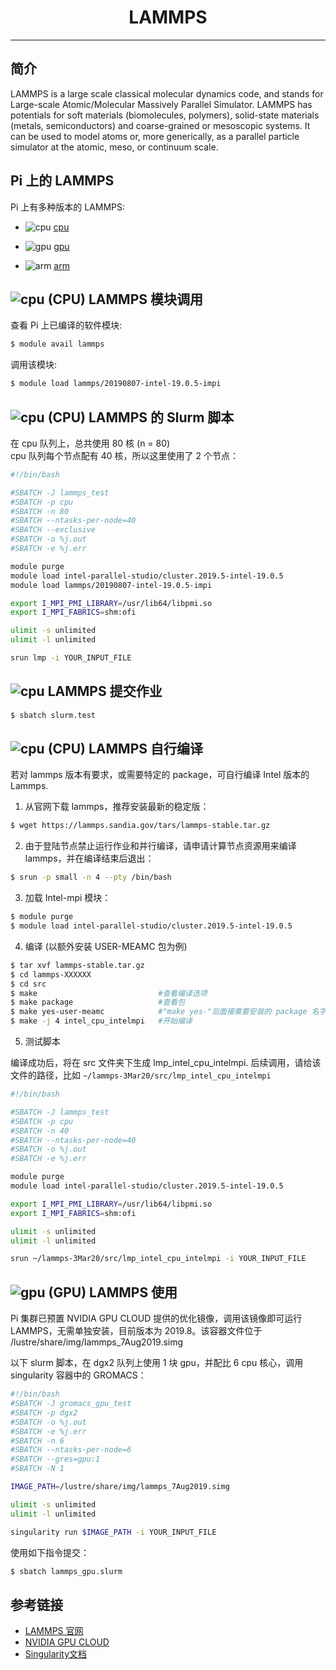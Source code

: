 # <center>LAMMPS</center> 

-----

## 简介

LAMMPS is a large scale classical molecular dynamics code, and stands for Large-scale Atomic/Molecular Massively Parallel Simulator. LAMMPS has potentials for soft materials (biomolecules, polymers), solid-state materials (metals, semiconductors) and coarse-grained or mesoscopic systems. It can be used to model atoms or, more generically, as a parallel particle simulator at the atomic, meso, or continuum scale.

## Pi 上的 LAMMPS

Pi 上有多种版本的 LAMMPS:

- ![cpu](https://img.shields.io/badge/-cpu-blue)  [cpu](#cpu-lammps)

- ![gpu](https://img.shields.io/badge/-gpu-green) [gpu](#gpu-lammps)

- ![arm](https://img.shields.io/badge/-arm-yellow) [arm](#arm-lammps)

## ![cpu](https://img.shields.io/badge/-x86-green) (CPU) LAMMPS 模块调用

查看 Pi 上已编译的软件模块:
```bash
$ module avail lammps
```

调用该模块:
```bash
$ module load lammps/20190807-intel-19.0.5-impi
```

## ![cpu](https://img.shields.io/badge/-cpu-blue)  (CPU) LAMMPS 的 Slurm 脚本
在 cpu 队列上，总共使用 80 核 (n = 80)<br>
cpu 队列每个节点配有 40 核，所以这里使用了 2 个节点：
```bash
#!/bin/bash

#SBATCH -J lammps_test
#SBATCH -p cpu
#SBATCH -n 80
#SBATCH --ntasks-per-node=40
#SBATCH --exclusive
#SBATCH -o %j.out
#SBATCH -e %j.err

module purge
module load intel-parallel-studio/cluster.2019.5-intel-19.0.5
module load lammps/20190807-intel-19.0.5-impi

export I_MPI_PMI_LIBRARY=/usr/lib64/libpmi.so
export I_MPI_FABRICS=shm:ofi

ulimit -s unlimited
ulimit -l unlimited

srun lmp -i YOUR_INPUT_FILE
```

## ![cpu](https://img.shields.io/badge/-cpu-blue) LAMMPS 提交作业
```bash
$ sbatch slurm.test
```

## ![cpu](https://img.shields.io/badge/-cpu-blue) (CPU) LAMMPS 自行编译

若对 lammps 版本有要求，或需要特定的 package，可自行编译 Intel 版本的 Lammps.

1. 从官网下载 lammps，推荐安装最新的稳定版：
```bash
$ wget https://lammps.sandia.gov/tars/lammps-stable.tar.gz
```

2. 由于登陆节点禁止运行作业和并行编译，请申请计算节点资源用来编译 lammps，并在编译结束后退出：
```bash
$ srun -p small -n 4 --pty /bin/bash
```

3. 加载 Intel-mpi 模块：
```bash
$ module purge
$ module load intel-parallel-studio/cluster.2019.5-intel-19.0.5
```

4. 编译 (以额外安装 USER-MEAMC 包为例)
```bash
$ tar xvf lammps-stable.tar.gz
$ cd lammps-XXXXXX
$ cd src
$ make					         #查看编译选项
$ make package                   #查看包
$ make yes-user-meamc            #"make yes-"后面接需要安装的 package 名字
$ make -j 4 intel_cpu_intelmpi   #开始编译
```

5. 测试脚本

编译成功后，将在 src 文件夹下生成 lmp_intel_cpu_intelmpi. 后续调用，请给该文件的路径，比如 `~/lammps-3Mar20/src/lmp_intel_cpu_intelmpi`
```bash
#!/bin/bash

#SBATCH -J lammps_test
#SBATCH -p cpu
#SBATCH -n 40
#SBATCH --ntasks-per-node=40
#SBATCH -o %j.out
#SBATCH -e %j.err

module purge
module load intel-parallel-studio/cluster.2019.5-intel-19.0.5

export I_MPI_PMI_LIBRARY=/usr/lib64/libpmi.so
export I_MPI_FABRICS=shm:ofi

ulimit -s unlimited
ulimit -l unlimited

srun ~/lammps-3Mar20/src/lmp_intel_cpu_intelmpi -i YOUR_INPUT_FILE
```


## ![gpu](https://img.shields.io/badge/-gpu-green) (GPU) LAMMPS 使用

Pi 集群已预置 NVIDIA GPU CLOUD 提供的优化镜像，调用该镜像即可运行 LAMMPS，无需单独安装，目前版本为 2019.8。该容器文件位于 /lustre/share/img/lammps_7Aug2019.simg

以下 slurm 脚本，在 dgx2 队列上使用 1 块 gpu，并配比 6 cpu 核心，调用 singularity 容器中的 GROMACS：

```bash
#!/bin/bash
#SBATCH -J gromacs_gpu_test
#SBATCH -p dgx2
#SBATCH -o %j.out
#SBATCH -e %j.err
#SBATCH -n 6
#SBATCH --ntasks-per-node=6
#SBATCH --gres=gpu:1
#SBATCH -N 1

IMAGE_PATH=/lustre/share/img/lammps_7Aug2019.simg

ulimit -s unlimited
ulimit -l unlimited

singularity run $IMAGE_PATH -i YOUR_INPUT_FILE
```

使用如下指令提交：

```bash
$ sbatch lammps_gpu.slurm
```


## 参考链接
- [LAMMPS 官网](https://lammps.sandia.gov/)
- [NVIDIA GPU CLOUD](ngc.nvidia.com)
- [Singularity文档](https://sylabs.io/guides/3.5/user-guide/)


